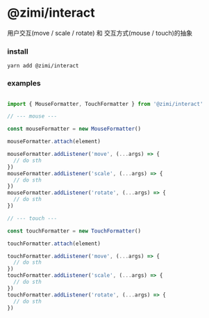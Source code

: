 # @zimi/interact

用户交互(move / scale / rotate) 和 交互方式(mouse / touch)的抽象

### install
```
yarn add @zimi/interact
```

### examples

``` typescript

import { MouseFormatter, TouchFormatter } from '@zimi/interact'

// --- mouse ---

const mouseFormatter = new MouseFormatter()

mouseFormatter.attach(element)

mouseFormatter.addListener('move', (...args) => {
  // do sth
})
mouseFormatter.addListener('scale', (...args) => {
  // do sth
})
mouseFormatter.addListener('rotate', (...args) => {
  // do sth
})

// --- touch ---

const touchFormatter = new TouchFormatter()

touchFormatter.attach(element)

touchFormatter.addListener('move', (...args) => {
  // do sth
})
touchFormatter.addListener('scale', (...args) => {
  // do sth
})
touchFormatter.addListener('rotate', (...args) => {
  // do sth
})

```
